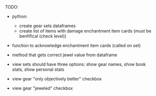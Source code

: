TODO:

- python:
    - create gear sets dataframes
    - create list of items with damage enchantment item cards (must be benfifical (check level))

- function to acknowledge enchantment item cards (called on set)

- method that gets correct jewel value from dataframe

- view sets should have three options: show gear names, show book stats, show personal stats

- view gear "only objectively better" checkbox
- view gear "jeweled" checkbox